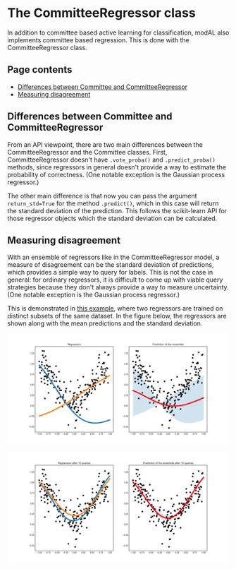 # The CommitteeRegressor class
In addition to committee based active learning for classification, modAL also implements committee based regression. This is done with the CommitteeRegressor class. 

## Page contents
- [Differences between Committee and CommitteeRegressor](#differences)
- [Measuring disagreement](#measuring-disagreement)

## Differences between Committee and CommitteeRegressor<a name="differences"></a>
From an API viewpoint, there are two main differences between the CommitteeRegressor and the Committee classes. First, CommitteeRegressor doesn't have ```.vote_proba()``` and ```.predict_proba()``` methods, since regressors in general doesn't provide a way to estimate the probability of correctness. (One notable exception is the Gaussian process regressor.)

The other main difference is that now you can pass the argument ```return_std=True``` for the method ```.predict()```, which in this case will return the standard deviation of the prediction. This follows the scikit-learn API for those regressor objects which the standard deviation can be calculated.

## Measuring disagreement<a name="measuring-disagreement"></a>
With an ensemble of regressors like in the CommitteeRegressor model, a measure of disagreement can be the standard deviation of predictions, which provides a simple way to query for labels. This is not the case in general: for ordinary regressors, it is difficult to come up with viable query strategies because they don't always provide a way to measure uncertainty. (One notable exception is the Gaussian process regressor.)

This is demonstrated in [this example](Ensemble-regression), where two regressors are trained on distinct subsets of the same dataset. In the figure below, the regressors are shown along with the mean predictions and the standard deviation.

![er-initial](img/er-initial.png)

![er-final](img/er-final.png)


